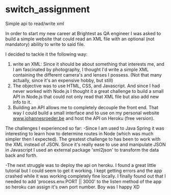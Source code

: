 # switch_assignment

Simple api to read/write xml

In order to start my new career at Brightest as QA engineer I was asked to build a simple website that could read an XML file with an optional (not mandatory) ability to write to said file.

I decided to tackle it the following way:

1. write an XML: Since it should be about something that interests me, and I am fascinated by photography, I thought I'd write a simple XML containing the different camera's and lenses I possess. (Not that many actually, since it's an expensive hobby, but still)
2. The objective was to use HTML, CSS, and Javascript. And since I had never worked with Node.js I thought it a great challenge to build a small API in Node.js that could not only read that XML file but also add new info to it.
3. Building an API allows me to completely decouple the front end. That way I could build a small interface and to use on my personal website www.johannesroeder.be and host the API on Heroku (free version).

The challenges I experienced so far:
-Since I am used to Java Spring it was interesting to learn how to determine routes in Node (which was much simpler then I expected). The greatest challenge to has been to work with the XML instead of JSON. Since it's really ease to use and manipulate JSON in Javascript I used an external package 'xml2json' to transform the data back and forth.

-The next struggle was to deploy the api on heroku. I found a great little tutorial but I could seem to get it working. I kept getting errors and the app crashed while it was working completely fine locally. I finally found out that I needed to add 'process.env.PORT || 3000' to the listen method of the app so heroku can assign it's own port number. Boy was I happy XD
